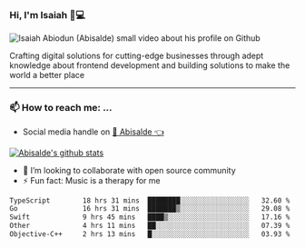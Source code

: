 ### Hi, I'm Isaiah 🌻💻

<img src="https://res.cloudinary.com/abisalde/image/upload/c_scale,h_311,w_816/v1616039512/Abisalde_github.gif" alt="Isaiah Abiodun (Abisalde) small video about his profile on Github">

Crafting digital solutions for cutting-edge businesses through adept knowledge about frontend development and building solutions to make the world a better place
<hr>

### 📫 How to reach me: ...
- Social media handle on <a href="https://twitter.com/abisalde">🔔  Abisalde   👈</a>


[![Abisalde's github stats](https://github-readme-stats.vercel.app/api?username=abisalde)](https://github.com/abisalde/github-readme-stats)

- 👯 I’m looking to collaborate with open source community
- ⚡ Fun fact: Music is a therapy for me


<!--
**abisalde/Abisalde** is a ✨ _special_ ✨ repository because its `README.md` (this file) appears on your GitHub profile.

Here are some ideas to get you started:


- 👯 I’m looking to collaborate with open source community
- 🤔 I’m looking for help with ...
- 💬 Ask me about ...
- 📫 How to reach me: ...
- 😄 Pronouns: ...
- ⚡ Fun fact: ...
-->

<!--START_SECTION:waka-->

```txt
TypeScript        18 hrs 31 mins  ████████░░░░░░░░░░░░░░░░░   32.60 %
Go                16 hrs 31 mins  ███████▒░░░░░░░░░░░░░░░░░   29.08 %
Swift             9 hrs 45 mins   ████▒░░░░░░░░░░░░░░░░░░░░   17.16 %
Other             4 hrs 11 mins   ██░░░░░░░░░░░░░░░░░░░░░░░   07.39 %
Objective-C++     2 hrs 13 mins   █░░░░░░░░░░░░░░░░░░░░░░░░   03.93 %
```

<!--END_SECTION:waka-->

